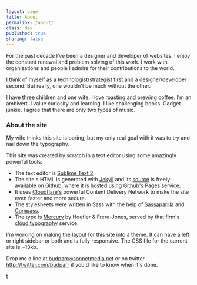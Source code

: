 ```yaml
---
layout: page
title: About
permalink: /about/
class: dev
published: true
sharing: false
---
```


For the past decade I’ve been a designer and developer of websites. I enjoy the constant renewal and problem solving of this work. I work with organizations and people I admire for their contributions to the world. 

I think of myself as a technologist/strategist first and a designer/developer second. But really, one wouldn't be much without the other. 

I have three children and one wife. I love roasting and brewing coffee. I’m an ambivert. I value curiosity and learning. I like challenging books. Gadget junkie. I agree that there are only two types of music.


### About the site

My wife thinks this site is boring, but my only real goal with it was to try and nail down the typography.

This site was created by scratch in a text editor using some amazingly powerful tools:

- The text editor is [Sublime Text 2](http://www.sublimetext.com/).  
- The site's HTML is generated with [Jekyll](http://jekyllrb.com/) and its [source](https://github.com/budparr/budparr.github.io) is freely available on Github, where it is hosted using Github's [Pages](pages.github.com) service.
- It uses [Cloudflare's](https://www.cloudflare.com) powerful Content Delivery Network to make the site even faster and more secure.  
- The stylesheets were written in Sass with the help of [Sassaparilla](http://sass.fffunction.co/) and [Compass](http://compass-style.org/).
- The type is [Mercury](http://www.typography.com/fonts/mercury-text/overview/) by Hoefler & Frere-Jones, served by that firm's [cloud.typography](http://www.typography.com/cloud/welcome/) service.  

I'm working on making the layout for this site into a theme. It can have a left or right sidebar or both and is fully responsive. The CSS file for the current site is ~13kb.

Drop me a line at budparr@sonnetmedia.net or on twitter <http://twitter.com/budparr> if you'd like to know when it's done.

[t](http://localhost:3575/)
<!-- Place this tag where you want the widget to render. -->
<div class="g-person" data-href="//plus.google.com/u/0/100935873127010495540" data-rel="author"></div>

<!-- Place this tag after the last widget tag. -->
<script type="text/javascript">
  (function() {
    var po = document.createElement('script'); po.type = 'text/javascript'; po.async = true;
    po.src = 'https://apis.google.com/js/platform.js';
    var s = document.getElementsByTagName('script')[0]; s.parentNode.insertBefore(po, s);
  })();
</script>
